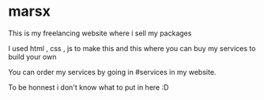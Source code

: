 # marsx
This is my freelancing website where i sell my packages

I used html , css , js to make this and this where you can buy my services to build your own

You can order my services by going in #services in my website.

To be honnest i don't know what to put in here :D
